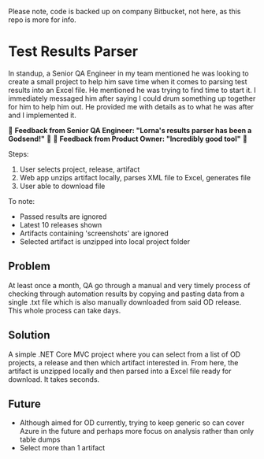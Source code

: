 Please note, code is backed up on company Bitbucket, not here, as this repo is more for info.

# Test Results Parser

In standup, a Senior QA Engineer in my team mentioned he was looking to create a small project to help him save time when it comes to parsing test results into an Excel file. He mentioned he was trying to find time to start it. I immediately messaged him after saying I could drum something up together for him to help him out. He provided me with details as to what he was after and I implemented it. 

💬 **Feedback from Senior QA Engineer: "Lorna's results parser has been a Godsend!"** 💬
💬 **Feedback from Product Owner: "Incredibly good tool"** 💬

Steps:
1. User selects project, release, artifact
2. Web app unzips artifact locally, parses XML file to Excel, generates file
3. User able to download file

To note:
* Passed results are ignored
* Latest 10 releases shown
* Artifacts containing 'screenshots' are ignored
* Selected artifact is unzipped into local project folder

## Problem
At least once a month, QA go through a manual and very timely process of checking through automation results by copying and pasting data from a single .txt file which is also manually downloaded from said OD release. This whole process can take days.

## Solution
A simple .NET Core MVC project where you can select from a list of OD projects, a release and then which artifact interested in. From here, the artifact is unzipped locally and then parsed into a Excel file ready for download. It takes seconds. 

## Future
* Although aimed for OD currently, trying to keep generic so can cover Azure in the future and perhaps more focus on analysis rather than only table dumps
* Select more than 1 artifact
